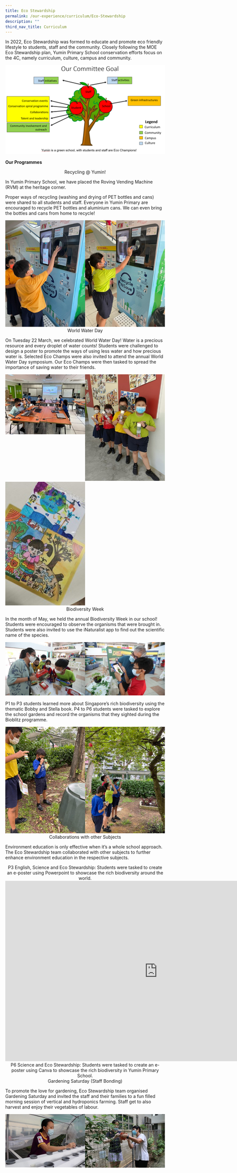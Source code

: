 ```yaml
---
title: Eco Stewardship
permalink: /our-experience/curriculum/Eco-Stewardship
description: ""
third_nav_title: Curriculum
---
```



In 2022, Eco Stewardship was formed to educate and promote eco friendly lifestyle to students, staff and the community. Closely following the MOE Eco Stewardship plan, Yumin Primary School conservation efforts focus on the 4C, namely curriculum, culture, campus and community.

![](/images/Eco1.png)


**Our Programmes**

<center> Recycling @ Yumin! </center>

In Yumin Primary School, we have placed the Roving Vending Machine (RVM) at the heritage corner.  
  
Proper ways of recycling (washing and drying of PET bottles and cans) were shared to all students and staff. Everyone in Yumin Primary are encouraged to recycle PET bottles and aluminium cans. We can even bring the bottles and cans from home to recycle!

<img style="width:50%;float:left" src="/images/Eco2.jpg">
<img style="width:50%" src="/images/Eco3.jpg">
		 
<center> World Water Day </center>

On Tuesday 22 March, we celebrated World Water Day! Water is a precious resource and every droplet of water counts! Students were challenged to design a poster to promote the ways of using less water and how precious water is. Selected Eco Champs were also invited to attend the annual World Water Day symposium. Our Eco Champs were then tasked to spread the importance of saving water to their friends.

<img style="width:50%;float:left" src="/images/WWD1.jpg">
		 <img style="width:50%" src="/images/WWD2.jpg">

<img style="width:50%" src="/images/WWD3.jpg">
		 
		 
<center> Biodiversity Week </center>

  
In the month of May, we held the annual Biodiversity Week in our school! Students were encouraged to observe the organisms that were brought in. Students were also invited to use the iNaturalist app to find out the scientific name of the species.

<img style="width:50%;float:left" src="/images/Eco4.jpg"><img style="width:50%" src="/images/Eco5.jpg">
		 
P1 to P3 students learned more about Singapore’s rich biodiversity using the thematic Bobby and Stella book. P4 to P6 students were tasked to explore the school gardens and record the organisms that they sighted during the Bioblitz programme.

<img style="width:50%;float:left" src="/images/Eco6.jpg">
		 <img style="width:50%" src="/images/Eco7.jpg">
		 
<center> Collaborations with other Subjects </center>

  
  
Environment education is only effective when it’s a whole school approach. The Eco Stewardship team collaborated with other subjects to further enhance environment education in the respective subjects.  
  

<center> P3 English, Science and Eco Stewardship: Students were tasked to create an e-poster using Powerpoint to showcase the rich biodiversity around the world. </center>

<iframe allowfullscreen="true" height="569" width="960" frameborder="0" src="https://docs.google.com/presentation/d/e/2PACX-1vTO3_-vhI8jxY3eP9Rub4Wc2WlNvQqikr934uIYzH0q9EOteBFTt0hmeTBHztOU6PU7MKL9D3efpYl_/embed?start=false&amp;loop=false&amp;delayms=3000"></iframe>

<center> P6 Science and Eco Stewardship: Students were tasked to create an e-poster using Canva to showcase the rich biodiversity in Yumin Primary School. </center>

<center> Gardening Saturday (Staff Bonding) </center>

  
To promote the love for gardening, Eco Stewardship team organised Gardening Saturday and invited the staff and their families to a fun filled morning session of vertical and hydroponics farming. Staff get to also harvest and enjoy their vegetables of labour.

<img style="width:50%;float:left" src="/images/GS1.jpg"><img style="width:50%" src="/images/GS2.jpg"> 

